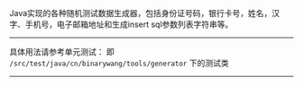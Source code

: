 

Java实现的各种随机测试数据生成器，包括身份证号码，银行卡号，姓名，汉字、手机号，电子邮箱地址和生成insert sql参数列表字符串等。

--------------
具体用法请参考单元测试：
即 `/src/test/java/cn/binarywang/tools/generator` 下的测试类

--------------------

